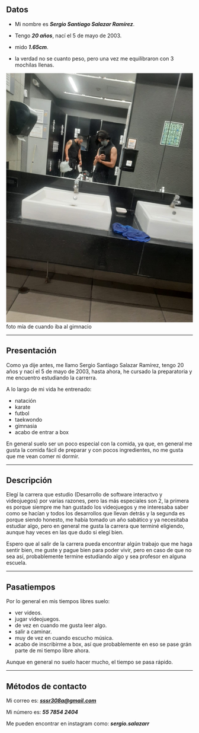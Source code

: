 ## Datos

- Mi nombre es _**Sergio Santiago Salazar Ramírez**_.

- Tengo _**20 años**_, nací el 5 de mayo de 2003.

- mido _**1.65cm**_.

- la verdad no se cuanto peso, pero una vez me equilibraron con 3 mochilas llenas.

![imagen](./img/yo.jpg)
foto mía de cuando iba al gimnacio 

---
## Presentación
Como ya dije antes, me llamo Sergio Santiago Salazar Ramírez, tengo 20 años y nací el 5 de mayo de 2003, hasta ahora, he cursado la preparatoria y me encuentro estudiando la carrerra.

A lo largo de mi vida he entrenado:
- natación
- karate
- futbol
- taekwondo
- gimnasia
- acabo de entrar a box

En general suelo ser un poco especial con la comida, ya que, en general me gusta la comida fácil de preparar y con pocos ingredientes, no me gusta que me vean comer ni dormir.

---
## Descripción

Elegí la carrera que estudio (Desarrollo de software interactvo y videojuegos) por varias razones, pero las más especiales son 2, la primera es porque siempre me han gustado los videojuegos y me interesaba saber como se hacían y todos los desarrollos que llevan detrás y la segunda es porque siendo honesto, me había tomado un año sabático y ya necesitaba estudiar algo, pero en general me gusta la carrera que terminé eligiendo, aunque hay veces en las que dudo si elegí bien.

Espero que al salir de la carrera pueda encontrar algún trabajo que me haga sentir bien, me guste y pague bien para poder vivir, pero en caso de que no sea así, probablemente termine estudiando algo y sea profesor en alguna escuela.

--- 
## Pasatiempos

Por lo general en mis tiempos libres suelo:
- ver videos.
- jugar videojuegos.
- de vez en cuando me gusta leer algo.
- salir a caminar.
- muy de vez en cuando escucho música.
- acabo de inscribirme a box, así que probablemente en eso se pase grán parte de mi tiempo libre ahora.

Aunque en general no suelo hacer mucho, el tiempo se pasa rápido.

---
## Métodos de contacto

Mi correo es: _**sssr308a@gmail.com**_

Mi número es: _**55 7854 2404**_

Me pueden encontrar en instagram como: _**sergio.salazarr**_
